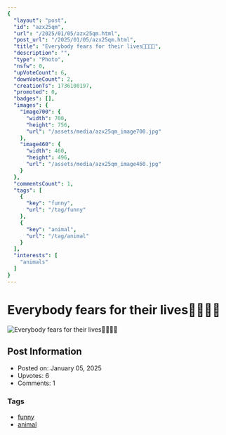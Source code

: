 ```yaml
---
{
  "layout": "post",
  "id": "azx25qm",
  "url": "/2025/01/05/azx25qm.html",
  "post_url": "/2025/01/05/azx25qm.html",
  "title": "Everybody fears for their lives🤣🤣🤣🤣",
  "description": "",
  "type": "Photo",
  "nsfw": 0,
  "upVoteCount": 6,
  "downVoteCount": 2,
  "creationTs": 1736100197,
  "promoted": 0,
  "badges": [],
  "images": {
    "image700": {
      "width": 700,
      "height": 756,
      "url": "/assets/media/azx25qm_image700.jpg"
    },
    "image460": {
      "width": 460,
      "height": 496,
      "url": "/assets/media/azx25qm_image460.jpg"
    }
  },
  "commentsCount": 1,
  "tags": [
    {
      "key": "funny",
      "url": "/tag/funny"
    },
    {
      "key": "animal",
      "url": "/tag/animal"
    }
  ],
  "interests": [
    "animals"
  ]
}
---
```


# Everybody fears for their lives🤣🤣🤣🤣

![Everybody fears for their lives🤣🤣🤣🤣](/assets/media/azx25qm_image700.jpg)

## Post Information

- Posted on: January 05, 2025
- Upvotes: 6
- Comments: 1

### Tags

- [funny](/tag/funny)
- [animal](/tag/animal)
